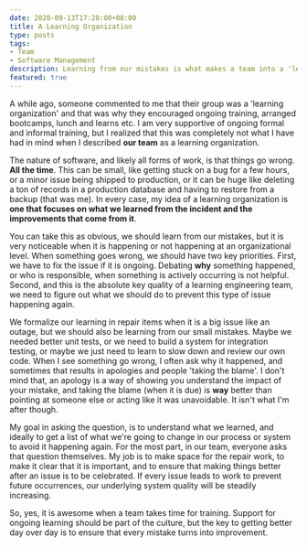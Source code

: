 ```yaml
---
date: 2020-09-13T17:28:00+08:00
title: A Learning Organization
type: posts
tags:
- Team
- Software Management
description: Learning from our mistakes is what makes a team into a 'learning organization'
featured: true
---
```

A while ago, someone commented to me that their group was a 'learning organization' and that was why they encouraged ongoing training, arranged bootcamps, lunch and learns etc. I am very supportive of ongoing formal and informal training, but I realized that this was completely not what I have had in mind when I described **our team** as a learning organization.

The nature of software, and likely all forms of work, is that things go wrong. **All the time**. This can be small, like getting stuck on a bug for a few hours, or a minor issue being shipped to production, or it can be huge like deleting a ton of records in a production database and having to restore from a backup (that was me). In every case, my idea of a learning organization is **one that focuses on what we learned from the incident and the improvements that come from it**.

You can take this as obvious, we should learn from our mistakes, but it is very noticeable when it is happening or not happening at an organizational level. When something goes wrong, we should have two key priorities. First, we have to fix the issue if it is ongoing. Debating **why** something happened, or who is responsible, when something is actively occurring is not helpful. Second, and this is the absolute key quality of a learning engineering team, we need to figure out what we should do to prevent this type of issue happening again.

We formalize our learning in repair items when it is a big issue like an outage, but we should also be learning from our small mistakes. Maybe we needed better unit tests, or we need to build a system for integration testing, or maybe we just need to learn to slow down and review our own code. When I see something go wrong, I often ask why it happened, and sometimes that results in apologies and people 'taking the blame'. I don't mind that, an apology is a way of showing you understand the impact of your mistake, and taking the blame (when it is due) is **way** better than pointing at someone else or acting like it was unavoidable. It isn't what I'm after though.

My goal in asking the question, is to understand what we learned, and ideally to get a list of what we're going to change in our process or system to avoid it happening again. For the most part, in our team, everyone asks that question themselves. My job is to make space for the repair work, to make it clear that it is important, and to ensure that making things better after an issue is to be celebrated. If every issue leads to work to prevent future occurrences, our underlying system quality will be steadily increasing.

So, yes, it is awesome when a team takes time for training. Support for ongoing learning should be part of the culture, but the key to getting better day over day is to ensure that every mistake turns into improvement.
